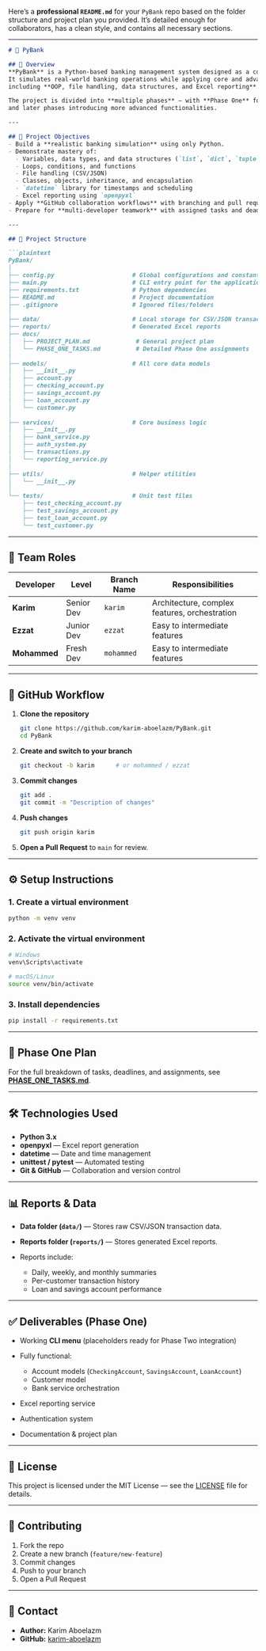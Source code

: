 Here’s a **professional `README.md`** for your `PyBank` repo based on the folder structure and project plan you provided.
It’s detailed enough for collaborators, has a clean style, and contains all necessary sections.

---

````markdown
# 🏦 PyBank

## 📌 Overview
**PyBank** is a Python-based banking management system designed as a collaborative learning and development project.  
It simulates real-world banking operations while applying core and advanced Python programming concepts,  
including **OOP, file handling, data structures, and Excel reporting**.

The project is divided into **multiple phases** — with **Phase One** focused on implementing the core features,  
and later phases introducing more advanced functionalities.

---

## 🎯 Project Objectives
- Build a **realistic banking simulation** using only Python.
- Demonstrate mastery of:
  - Variables, data types, and data structures (`list`, `dict`, `tuple`, `set`)
  - Loops, conditions, and functions
  - File handling (CSV/JSON)
  - Classes, objects, inheritance, and encapsulation
  - `datetime` library for timestamps and scheduling
  - Excel reporting using `openpyxl`
- Apply **GitHub collaboration workflows** with branching and pull requests.
- Prepare for **multi-developer teamwork** with assigned tasks and deadlines.

---

## 📂 Project Structure

```plaintext
PyBank/
│
├── config.py                      # Global configurations and constants
├── main.py                        # CLI entry point for the application
├── requirements.txt               # Python dependencies
├── README.md                      # Project documentation
├── .gitignore                     # Ignored files/folders
│
├── data/                          # Local storage for CSV/JSON transaction data
├── reports/                       # Generated Excel reports
├── docs/
│   ├── PROJECT_PLAN.md             # General project plan
│   └── PHASE_ONE_TASKS.md          # Detailed Phase One assignments
│
├── models/                        # All core data models
│   ├── __init__.py
│   ├── account.py
│   ├── checking_account.py
│   ├── savings_account.py
│   ├── loan_account.py
│   └── customer.py
│
├── services/                      # Core business logic
│   ├── __init__.py
│   ├── bank_service.py
│   ├── auth_system.py
│   ├── transactions.py
│   └── reporting_service.py
│
├── utils/                         # Helper utilities
│   └── __init__.py
│
└── tests/                         # Unit test files
    ├── test_checking_account.py
    ├── test_savings_account.py
    ├── test_loan_account.py
    └── test_customer.py
````

---

## 👥 Team Roles

| Developer    | Level      | Branch Name | Responsibilities                              |
| ------------ | ---------- | ----------- | --------------------------------------------- |
| **Karim**    | Senior Dev | `karim`     | Architecture, complex features, orchestration |
| **Ezzat**    | Junior Dev | `ezzat`     | Easy to intermediate features                 |
| **Mohammed** | Fresh Dev | `mohammed`  | Easy to intermediate features                 |

---

## 🔀 GitHub Workflow

1. **Clone the repository**

   ```bash
   git clone https://github.com/karim-aboelazm/PyBank.git
   cd PyBank
   ```

2. **Create and switch to your branch**

   ```bash
   git checkout -b karim      # or mohammed / ezzat
   ```

3. **Commit changes**

   ```bash
   git add .
   git commit -m "Description of changes"
   ```

4. **Push changes**

   ```bash
   git push origin karim
   ```

5. **Open a Pull Request** to `main` for review.

---

## ⚙️ Setup Instructions

### 1. Create a virtual environment

```bash
python -m venv venv
```

### 2. Activate the virtual environment

```bash
# Windows
venv\Scripts\activate

# macOS/Linux
source venv/bin/activate
```

### 3. Install dependencies

```bash
pip install -r requirements.txt
```

---

## 📅 Phase One Plan

For the full breakdown of tasks, deadlines, and assignments,
see **[PHASE\_ONE\_TASKS.md](docs/PHASE_ONE_TASKS.md)**.

---

## 🛠 Technologies Used

* **Python 3.x**
* **openpyxl** — Excel report generation
* **datetime** — Date and time management
* **unittest / pytest** — Automated testing
* **Git & GitHub** — Collaboration and version control

---

## 📊 Reports & Data

* **Data folder (`data/`)** — Stores raw CSV/JSON transaction data.
* **Reports folder (`reports/`)** — Stores generated Excel reports.
* Reports include:

  * Daily, weekly, and monthly summaries
  * Per-customer transaction history
  * Loan and savings account performance

---

## ✅ Deliverables (Phase One)

* Working **CLI menu** (placeholders ready for Phase Two integration)
* Fully functional:

  * Account models (`CheckingAccount`, `SavingsAccount`, `LoanAccount`)
  * Customer model
  * Bank service orchestration
* Excel reporting service
* Authentication system
* Documentation & project plan

---

## 📜 License

This project is licensed under the MIT License — see the [LICENSE](LICENSE) file for details.

---

## 🤝 Contributing

1. Fork the repo
2. Create a new branch (`feature/new-feature`)
3. Commit changes
4. Push to your branch
5. Open a Pull Request

---

## 📧 Contact

* **Author:** Karim Aboelazm
* **GitHub:** [karim-aboelazm](https://github.com/karim-aboelazm)

```